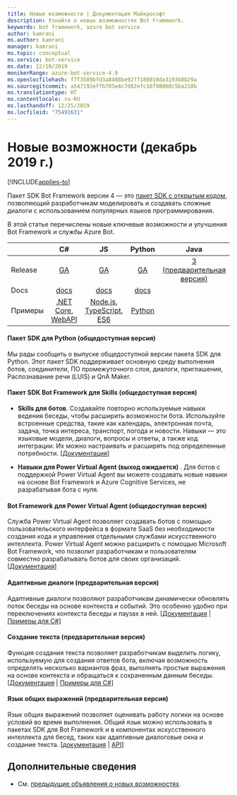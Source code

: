 ```yaml
---
title: Новые возможности | Документация Майкрософт
description: Узнайте о новых возможностях Bot Framework.
keywords: bot framework, azure bot service
author: kamrani
ms.author: kamrani
manager: kamrani
ms.topic: conceptual
ms.service: bot-service
ms.date: 12/10/2019
monikerRange: azure-bot-service-4.0
ms.openlocfilehash: f7f3509bfd3a8488be9277188018da3193b8b29a
ms.sourcegitcommit: a547192effb705e4c7d82efc16f98068c5ba218b
ms.translationtype: HT
ms.contentlocale: ru-RU
ms.lasthandoff: 12/25/2019
ms.locfileid: "75491631"
---
```

# <a name="whats-new-december-2019"></a>Новые возможности (декабрь 2019 г.)

[!INCLUDE[applies-to](includes/applies-to.md)]

Пакет SDK Bot Framework версии 4 — это [пакет SDK с открытым кодом](https://github.com/microsoft/botframework-sdk/#readme), позволяющий разработчикам моделировать и создавать сложные диалоги с использованием популярных языков программирования.

В этой статье перечислены новые ключевые возможности и улучшения Bot Framework и службы Azure Bot.

|   | C#  | JS  | Python |  Java | 
|---|:---:|:---:|:------:|:-----:|
|Release |[GA][1] | [GA][2] | [GA][3] | [3 (предварительная версия)][3a]|
|Docs | [docs][5] |[docs][5] |[docs][5]  | |
|Примеры |[.NET Core][6], [WebAPI][10] |[Node.js][7], [TypeScript][8], [ES6][9]  | [Python][11a] | | 

#### <a name="python-sdk-ga"></a>Пакет SDK для Python (общедоступная версия)
Мы рады сообщить о выпуске общедоступной версии пакета SDK для Python. Этот пакет SDK поддерживает основную среду выполнения ботов, соединители, ПО промежуточного слоя, диалоги, приглашения, Распознавание речи (LUIS) и QnA Maker. 

#### <a name="bot-framework-sdk-for-skills-ga"></a>Пакет SDK Bot Framework для Skills (общедоступная версия)

- **Skills для ботов**. Создавайте повторно используемые навыки ведения беседы, чтобы расширить возможности бота. Используйте встроенные средства, такие как календарь, электронная почта, задача, точка интереса, транспорт, погода и новости. Навыки — это языковые модели, диалоги, вопросы и ответы, а также код интеграции. Их можно настраивать и расширять под определенные потребности. [[Документация](https://aka.ms/skills-docs)]

- **Навыки для Power Virtual Agent (выход ожидается)** . Для ботов с поддержкой Power Virtual Agent вы можете создавать новые навыки на основе Bot Framework и Azure Cognitive Services, не разрабатывая бота с нуля. 

#### <a name="bot-framework-for-power-virtual-agent-ga"></a>Bot Framework для Power Virtual Agent (общедоступная версия)

Служба Power Virtual Agent позволяет создавать ботов с помощью пользовательского интерфейса в формате SaaS без необходимости создания кода и управления отдельными службами искусственного интеллекта. Power Virtual Agent можно расширить с помощью Microsoft Bot Framework, что позволит разработчикам и пользователям совместно разрабатывать ботов для своих организаций. [[Документация](https://docs.microsoft.com/dynamics365/ai/customer-service-virtual-agent/overview)]

#### <a name="adaptive-dialogs-preview"></a>Адаптивные диалоги (предварительная версия)
Адаптивные диалоги позволяют разработчикам динамически обновлять поток беседы на основе контекста и событий. Это особенно удобно при переключениях контекста беседы и паузах в ней. [[Документация][48] | [Примеры для C#][49]] 

#### <a name="language-generation-preview"></a>Создание текста (предварительная версия)
Функция создания текста позволяет разработчикам выделить логику, используемую для создания ответов бота, включая возможность определять несколько вариантов фраз, выполнять простые выражения на основе контекста и обращаться к сохраненным данным беседы. [[Документация][44] | [Примеры для C#][45]]

#### <a name="common-expression-language-preview"></a>Язык общих выражений (предварительная версия)
Язык общих выражений позволяет оценивать работу логики на основе условий во время выполнения. Общий язык можно использовать в пакетах SDK для Bot Framework и в компонентах искусственного интеллекта для бесед, таких как адаптивные диалоговые окна и создание текста. [[документация][40] | [API][41]]

[1]:https://github.com/Microsoft/botbuilder-dotnet/#packages
[2]:https://github.com/Microsoft/botbuilder-js#packages
[3]:https://github.com/Microsoft/botbuilder-python#packages
[3a]:https://github.com/Microsoft/botbuilder-java#packages
[5]:https://docs.microsoft.com/azure/bot-service/?view=azure-bot-service-4.0
[6]:https://github.com/Microsoft/BotBuilder-Samples/tree/master/samples/csharp_dotnetcore
[7]:https://github.com/Microsoft/BotBuilder-Samples/tree/master/samples/javascript_nodejs
[8]:https://github.com/Microsoft/BotBuilder-Samples/tree/master/samples/typescript_nodejs
[9]:https://github.com/Microsoft/BotBuilder-Samples/tree/master/samples/javascript_es6
[10]:https://github.com/Microsoft/BotBuilder-Samples/tree/master/samples/csharp_webapi
[11a]:https://aka.ms/python-sample-repo


[40]:https://github.com/Microsoft/BotBuilder-Samples/tree/master/experimental/common-expression-language#readme
[41]:https://github.com/Microsoft/BotBuilder-Samples/blob/master/experimental/common-expression-language/api-reference.md
[43]:https://github.com/Microsoft/BotBuilder-Samples/tree/master/experimental/language-generation#readme
[44]:https://github.com/Microsoft/BotBuilder-Samples/tree/master/experimental/language-generation/docs
[45]:https://github.com/Microsoft/BotBuilder-Samples/tree/master/experimental/language-generation/csharp_dotnetcore
[46]:https://github.com/Microsoft/BotBuilder-Samples/tree/master/experimental/language-generation/javascript_nodejs/13.core-bot
[47]:https://github.com/Microsoft/BotBuilder-Samples/tree/master/experimental/adaptive-dialog#readme
[48]:https://github.com/Microsoft/BotBuilder-Samples/tree/master/experimental/adaptive-dialog/docs
[49]:https://github.com/Microsoft/BotBuilder-Samples/tree/master/experimental/adaptive-dialog/csharp_dotnetcore
[50]:https://github.com/Microsoft/BotBuilder-Samples/tree/master/experimental/adaptive-dialog/declarative

## <a name="additional-information"></a>Дополнительные сведения
- См. [предыдущие объявления о новых возможностях](what-is-new-archive.md).
